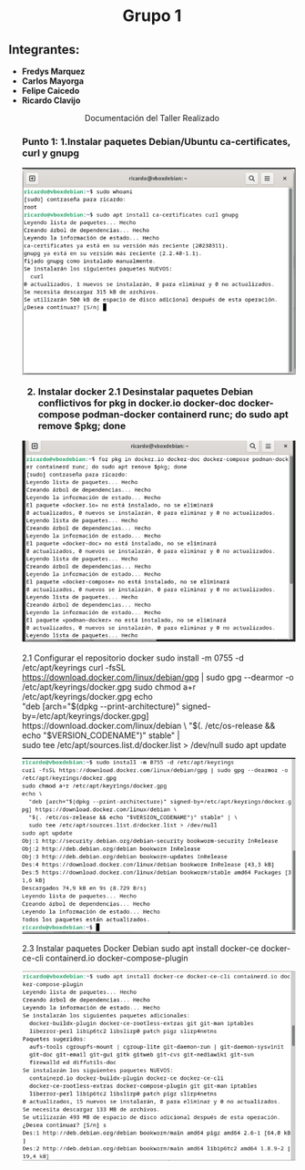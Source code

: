 <html>
<head>
<div align = "center">
<h1>Grupo 1</h1>
</div>
</head>
<body>
<h2>Integrantes:</h2>
<ul>
<li><strong>Fredys Marquez</strong></li>
<li><strong>Carlos Mayorga</strong></li>
<li><strong>Felipe Caicedo</strong></li>
<li><strong>Ricardo Clavijo</strong></li>
</ul>

<div align = "center">
Documentación del Taller Realizado
</div>


<ul>
<h3>Punto 1:
1.Instalar paquetes Debian/Ubuntu ca-certificates, curl y gnupg 
  
![image](https://github.com/jaiderospina/DevSecOps/blob/main/EscanerVulneranilidades/Grupo%201/1.png)




2.	Instalar docker 
2.1	Desinstalar paquetes Debian conflictivos
for pkg in docker.io docker-doc docker-compose podman-docker containerd runc; do sudo apt remove $pkg; done

![image](https://github.com/jaiderospina/DevSecOps/blob/main/EscanerVulneranilidades/Grupo%201/2.png)




</ul>

<ul>

2.1	Configurar el repositorio docker
sudo install -m 0755 -d /etc/apt/keyrings
curl -fsSL https://download.docker.com/linux/debian/gpg | sudo gpg --dearmor -o /etc/apt/keyrings/docker.gpg
sudo chmod a+r /etc/apt/keyrings/docker.gpg
echo \
  "deb [arch="$(dpkg --print-architecture)" signed-by=/etc/apt/keyrings/docker.gpg] https://download.docker.com/linux/debian \
  "$(. /etc/os-release && echo "$VERSION_CODENAME")" stable" | \
  sudo tee /etc/apt/sources.list.d/docker.list > /dev/null
sudo apt update


![image](https://github.com/jaiderospina/DevSecOps/blob/main/EscanerVulneranilidades/Grupo%201/3.png)

</ul>

<ul>
2.3	 Instalar paquetes Docker Debian
sudo apt install docker-ce docker-ce-cli containerd.io docker-compose-plugin


![image]( https://github.com/jaiderospina/DevSecOps/blob/main/EscanerVulneranilidades/Grupo%201/4.png)

</ul>



